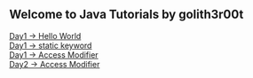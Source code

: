 ## Welcome to Java Tutorials by golith3r00t

<a href="day1">Day1 -> Hello World </a><br>
<a href="day1-static">Day1 -> static keyword </a><br>
<a href="day1-access-modifier">Day1 -> Access Modifier</a><br>
<a href="day2-access-modifier">Day2 -> Access Modifier</a><br>
